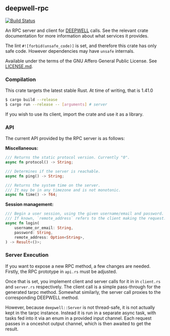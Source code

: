 ## deepwell-rpc

[![Build Status](https://travis-ci.org/Nu-SCPTheme/deepwell-rpc.svg?branch=master)](https://travis-ci.org/Nu-SCPTheme/deepwell-rpc)

An RPC server and client for [DEEPWELL](https://github.com/Nu-SCPTheme/deepwell) calls.
See the relevant crate documentation for more information about what services it provides.

The lint `#![forbid(unsafe_code)]` is set, and therefore this crate has only safe code. However dependencies may have `unsafe` internals.

Available under the terms of the GNU Affero General Public License. See [LICENSE.md](LICENSE).

### Compilation
This crate targets the latest stable Rust. At time of writing, that is 1.41.0

```sh
$ cargo build --release
$ cargo run --release -- [arguments] # server
```

If you wish to use its client, import the crate and use it as a library.

### API

The current API provided by the RPC server is as follows:

__Miscellaneous:__

```rust
/// Returns the static protocol version. Currently "0".
async fn protocol() -> String;

/// Determines if the server is reachable.
async fn ping() -> String;

/// Returns the system time on the server.
/// It may be in any timezone and is not monotonic.
async fn time() -> f64;
```

__Session management:__

```rust
/// Begin a user session, using the given username/email and password.
/// If known, `remote_address` refers to the client making the request.
async fn login(
    username_or_email: String,
    password: String,
    remote_address: Option<String>,
) -> Result<()>;
```

### Server Execution

If you want to expose a new RPC method, a few changes are needed. Firstly, the RPC prototype in `api.rs` must be adjusted.

Once that is set, you implement client and server calls for it in in `client.rs` and `server.rs` respectively. The client
call is a simple pass-through for the generated tarpc method. Somewhat similarly, the server call proxies to the corresponding
DEEPWELL method.

However, because `deepwell::Server` is not thread-safe, it is not actually kept in the tarpc instance. Instead it is run in
a separate async task, with tasks fed into it via an enum in a provided input channel. Each request passes in a onceshot
output channel, which is then awaited to get the result.
